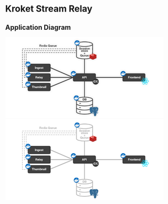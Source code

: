 # Kroket Stream Relay

## Application Diagram

![GitHub Light](/.github/diagram_lightmode.png#gh-light-mode-only)
![GitHub Dark](/.github/diagram_darkmode.png#gh-dark-mode-only)
